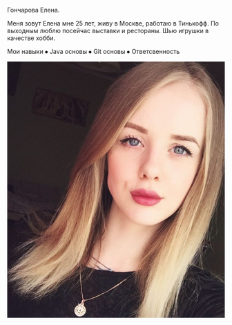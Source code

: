 Гончарова Елена.

Меня зовут Елена мне 25 лет, живу в Москве, работаю в Тинькофф. По выходным люблю посейчас выставки и рестораны. Шью игрушки в качестве хобби.

Мои навыки
⦁	Java основы
⦁	Git основы
⦁	Ответсвенность

![Мое фото](img/я.png)